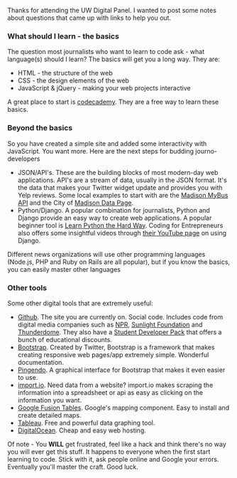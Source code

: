 Thanks for attending the UW Digital Panel. I wanted to post some notes about questions that came up with links to help you out.

### What should I learn - the basics

The question most journalists who want to learn to code ask - what language(s) should I learn? The basics will get you a long way. They are:

*   HTML - the structure of the web
*   CSS - the design elements of the web
*   JavaScript & jQuery - making your web projects interactive

A great place to start is [codecademy](https://www.codecademy.com/). They are a free way to learn these basics.

### Beyond the basics

So you have created a simple site and added some interactivity with JavaScript. You want more. Here are the next steps for budding journo-developers

*   JSON/API's. These are the building blocks of most modern-day web applications. API's are a stream of data, usually in the JSON format. It's the data that makes your Twitter widget update and provides you with Yelp reviews. Some local examples to start with are the [Madison MyBus API](http://api.smsmybus.com/) and the City of [Madison Data Page](https://data.cityofmadison.com/).
*   Python/Django. A popular combination for journalists, Python and Django provide an easy way to create web applications. A popular beginner tool is [Learn Python the Hard Way](http://learncodethehardway.org/). Coding for Entrepreneurs also offers some insightful videos through [their YouTube page](https://www.youtube.com/user/CodingEntrepreneurs) on using Django.

Different news organizations will use other programming languages (Node.js, PHP and Ruby on Rails are all popular), but if you know the basics, you can easily master other languages

### Other tools

Some other digital tools that are extremely useful:

*   [Github](https://github.com/). The site you are currently on. Social code. Includes code from digital media companies such as [NPR](https://github.com/nprapps), [Sunlight Foundation](https://github.com/sunlightlabs/) and [Thunderdome](https://github.com/nprapps). They also have a [Student Developer Pack](https://education.github.com/pack) that offers a bunch of educational discounts.
*   [Bootstrap](http://getbootstrap.com/). Created by Twitter, Bootstrap is a framework that makes creating responsive web pages/app extremely simple. Wonderful documentation.
*   [Pingendo](http://pingendo.com/). A graphical interface for Bootstrap that makes it even easier to use.
*   [import.io](https://import.io/). Need data from a website? import.io makes scraping the information into a spreadsheet or api as easy as clicking on the information you want.
*   [Google Fusion Tables](https://sites.google.com/site/fusiontablestalks/stories). Google's mapping component. Easy to install and create detailed maps.
*   [Tableau](https://public.tableau.com/s/). Free and powerful data graphing tool.
*   [DigitalOcean](https://www.digitalocean.com/?refcode=7177dc77f321). Cheap and easy web hosting.

Of note - You **WILL** get frustrated, feel like a hack and think there's no way you will ever get this stuff. It happens to everyone when the first start learning to code. Stick with it, ask people online and Google your errors. Eventually you'll master the craft. Good luck.
